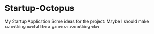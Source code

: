 # Startup-Octopus
My Startup Application
Some ideas for the project:
Maybe I should make something useful like a game or something else
